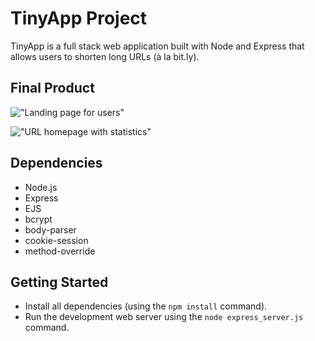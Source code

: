 # TinyApp Project

TinyApp is a full stack web application built with Node and Express that allows users to shorten long URLs (à la bit.ly).

## Final Product

!["Landing page for users"](https://github.com/tofutigerz/tinyapp/blob/main/docs/urls_landing.png)

!["URL homepage with statistics"](https://github.com/tofutigerz/tinyapp/blob/main/docs/url_specific_page.png)

## Dependencies

- Node.js
- Express
- EJS
- bcrypt
- body-parser
- cookie-session
- method-override

## Getting Started

- Install all dependencies (using the `npm install` command).
- Run the development web server using the `node express_server.js` command.

